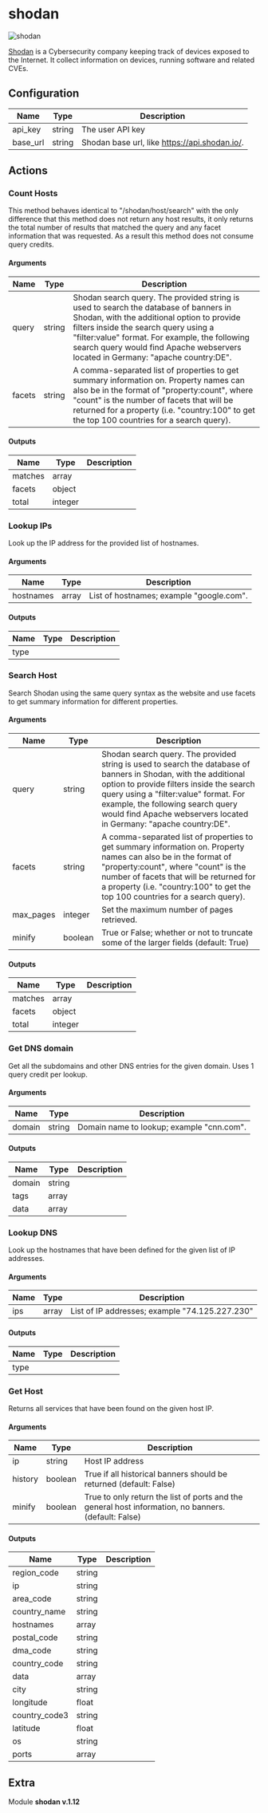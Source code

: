# shodan


![shodan](../../assets/playbooks/library/shodan.png)


[Shodan](https://www.shodan.io/) is a Cybersecurity company keeping track of devices exposed to the Internet. It collect information on devices, running software and related CVEs.

## Configuration



| Name      |  Type   |  Description  |
| --------- | ------- | --------------------------- |
| api_key | string | The user API key |
| base_url | string | Shodan base url, like https://api.shodan.io/. |








## Actions

### Count Hosts

This method behaves identical to "/shodan/host/search" with the only difference that this method does not return any host results, it only returns the total number of results that matched the query and any facet information that was requested. As a result this method does not consume query credits.



#### Arguments

| Name      |  Type   |  Description  |
| --------- | ------- | --------------------------- |
| query | string | Shodan search query. The provided string is used to search the database of banners in Shodan, with the additional option to provide filters inside the search query using a "filter:value" format. For example, the following search query would find Apache webservers located in Germany: "apache country:DE". |
| facets | string | A comma-separated list of properties to get summary information on. Property names can also be in the format of "property:count", where "count" is the number of facets that will be returned for a property (i.e. "country:100" to get the top 100 countries for a search query). |






#### Outputs
| Name      |  Type   |  Description  |
| --------- | ------- | --------------------------- |
| matches | array |  |
| facets | object |  |
| total | integer |  |







### Lookup IPs

Look up the IP address for the provided list of hostnames.



#### Arguments

| Name      |  Type   |  Description  |
| --------- | ------- | --------------------------- |
| hostnames | array | List of hostnames; example "google.com". |






#### Outputs
| Name      |  Type   |  Description  |
| --------- | ------- | --------------------------- |
| type |  |  |







### Search Host

Search Shodan using the same query syntax as the website and use facets to get summary information for different properties.



#### Arguments

| Name      |  Type   |  Description  |
| --------- | ------- | --------------------------- |
| query | string | Shodan search query. The provided string is used to search the database of banners in Shodan, with the additional option to provide filters inside the search query using a "filter:value" format. For example, the following search query would find Apache webservers located in Germany: "apache country:DE".  |
| facets | string | A comma-separated list of properties to get summary information on. Property names can also be in the format of "property:count", where "count" is the number of facets that will be returned for a property (i.e. "country:100" to get the top 100 countries for a search query). |
| max_pages | integer | Set the maximum number of pages retrieved. |
| minify | boolean | True or False; whether or not to truncate some of the larger fields (default: True)  |






#### Outputs
| Name      |  Type   |  Description  |
| --------- | ------- | --------------------------- |
| matches | array |  |
| facets | object |  |
| total | integer |  |







### Get DNS domain

Get all the subdomains and other DNS entries for the given domain. Uses 1 query credit per lookup.



#### Arguments

| Name      |  Type   |  Description  |
| --------- | ------- | --------------------------- |
| domain | string | Domain name to lookup; example "cnn.com". |






#### Outputs
| Name      |  Type   |  Description  |
| --------- | ------- | --------------------------- |
| domain | string |  |
| tags | array |  |
| data | array |  |







### Lookup DNS

Look up the hostnames that have been defined for the given list of IP addresses.



#### Arguments

| Name      |  Type   |  Description  |
| --------- | ------- | --------------------------- |
| ips | array | List of IP addresses; example "74.125.227.230" |






#### Outputs
| Name      |  Type   |  Description  |
| --------- | ------- | --------------------------- |
| type |  |  |







### Get Host

Returns all services that have been found on the given host IP.



#### Arguments

| Name      |  Type   |  Description  |
| --------- | ------- | --------------------------- |
| ip | string | Host IP address |
| history | boolean | True if all historical banners should be returned (default: False)  |
| minify | boolean | True to only return the list of ports and the general host information, no banners. (default: False)  |






#### Outputs
| Name      |  Type   |  Description  |
| --------- | ------- | --------------------------- |
| region_code | string |  |
| ip | string |  |
| area_code | string |  |
| country_name | string |  |
| hostnames | array |  |
| postal_code | string |  |
| dma_code | string |  |
| country_code | string |  |
| data | array |  |
| city | string |  |
| longitude | float |  |
| country_code3 | string |  |
| latitude | float |  |
| os | string |  |
| ports | array |  |












## Extra

Module **shodan v.1.12**
